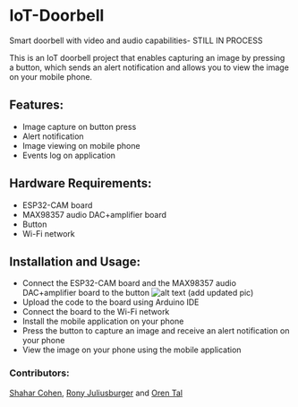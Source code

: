 # IoT-Doorbell
Smart doorbell with video and audio capabilities- STILL IN PROCESS

This is an IoT doorbell project that enables capturing an image by pressing a button, which sends an alert notification and allows you to view the image on your mobile phone.

## Features:
- Image capture on button press
- Alert notification
- Image viewing on mobile phone
- Events log on application

## Hardware Requirements:
- ESP32-CAM board
- MAX98357 audio DAC+amplifier board
- Button
- Wi-Fi network

## Installation and Usage:
- Connect the ESP32-CAM board and the MAX98357 audio DAC+amplifier board to the button
![alt text](https://github.com/shaharcc/IoT-Doorbell/blob/main/esp32cam%2Badapter_ttl_usb.jpg) (add updated pic)
- Upload the code to the board using Arduino IDE
- Connect the board to the Wi-Fi network
- Install the mobile application on your phone
- Press the button to capture an image and receive an alert notification on your phone
- View the image on your phone using the mobile application

### Contributors:
[Shahar Cohen](https://github.com/shaharcc), [Rony Juliusburger](https://github.com/ronyju) and [Oren Tal](https://github.com/oren-tal)
